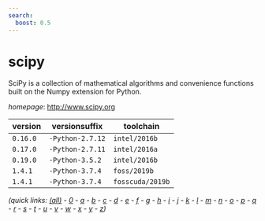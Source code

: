 ```yaml
---
search:
  boost: 0.5
---
```

# scipy

SciPy is a collection of mathematical algorithms and convenience  functions built on the Numpy extension for Python.

*homepage*: <http://www.scipy.org>

version | versionsuffix | toolchain
--------|---------------|----------
``0.16.0`` | ``-Python-2.7.12`` | ``intel/2016b``
``0.17.0`` | ``-Python-2.7.11`` | ``intel/2016a``
``0.19.0`` | ``-Python-3.5.2`` | ``intel/2016b``
``1.4.1`` | ``-Python-3.7.4`` | ``foss/2019b``
``1.4.1`` | ``-Python-3.7.4`` | ``fosscuda/2019b``


*(quick links: [(all)](../index.md) - [0](../0/index.md) - [a](../a/index.md) - [b](../b/index.md) - [c](../c/index.md) - [d](../d/index.md) - [e](../e/index.md) - [f](../f/index.md) - [g](../g/index.md) - [h](../h/index.md) - [i](../i/index.md) - [j](../j/index.md) - [k](../k/index.md) - [l](../l/index.md) - [m](../m/index.md) - [n](../n/index.md) - [o](../o/index.md) - [p](../p/index.md) - [q](../q/index.md) - [r](../r/index.md) - [s](../s/index.md) - [t](../t/index.md) - [u](../u/index.md) - [v](../v/index.md) - [w](../w/index.md) - [x](../x/index.md) - [y](../y/index.md) - [z](../z/index.md))*

